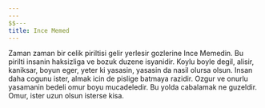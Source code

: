 ```yaml
---
---
$$---
title: Ince Memed 
---
```


Zaman zaman bir celik piriltisi gelir yerlesir gozlerine Ince Memedin. Bu pirilti insanin haksizliga ve bozuk duzene isyanidir. Koylu boyle degil,  alisir, kaniksar, boyun eger, yeter ki yasasin, yasasin da nasil olursa olsun. Insan daha cogunu ister, almak icin de pislige batmaya razidir. Ozgur ve onurlu yasamanin bedeli omur boyu mucadeledir. Bu yolda cabalamak ne guzeldir. Omur, ister uzun olsun isterse kisa. 